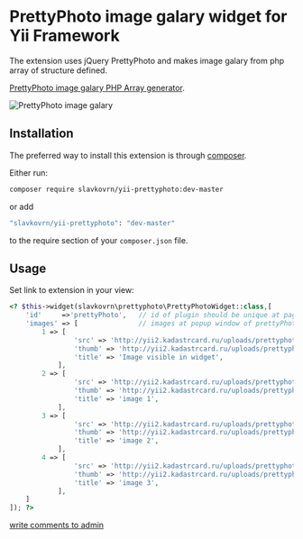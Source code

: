 # PrettyPhoto image galary widget for Yii Framework

The extension uses jQuery PrettyPhoto and makes image galary from php array of structure defined.

[PrettyPhoto image galary PHP Array generator](http://yii2.kadastrcard.ru/prettyphoto).

![PrettyPhoto image galary](http://yii2.kadastrcard.ru/uploads/prettyphoto.jpg)

## Installation

The preferred way to install this extension is through [composer](http://getcomposer.org/download/).

Either run:

```bash
composer require slavkovrn/yii-prettyphoto:dev-master
```

or add

```bash
"slavkovrn/yii-prettyphoto": "dev-master"
```

to the require section of your `composer.json` file.

Usage
-----

Set link to extension in your view:

```php
<? $this->widget(slavkovrn\prettyphoto\PrettyPhotoWidget::class,[
    'id'     =>'prettyPhoto',   // id of plugin should be unique at page
    'images' => [               // images at popup window of prettyPhoto galary
        1 => [
                'src' => 'http://yii2.kadastrcard.ru/uploads/prettyphoto/image1.jpg',
                'thumb' => 'http://yii2.kadastrcard.ru/uploads/prettyphoto/image1.jpg',
                'title' => 'Image visible in widget',
            ],
        2 => [
                'src' => 'http://yii2.kadastrcard.ru/uploads/prettyphoto/image2.jpg',
                'thumb' => 'http://yii2.kadastrcard.ru/uploads/prettyphoto/image2.jpg',
                'title' => 'image 1',
            ],
        3 => [
                'src' => 'http://yii2.kadastrcard.ru/uploads/prettyphoto/image3.jpg',
                'thumb' => 'http://yii2.kadastrcard.ru/uploads/prettyphoto/image3.jpg',
                'title' => 'image 2',
            ],
        4 => [
                'src' => 'http://yii2.kadastrcard.ru/uploads/prettyphoto/image4.jpg',
                'thumb' => 'http://yii2.kadastrcard.ru/uploads/prettyphoto/image4.jpg',
                'title' => 'image 3',
            ],
    ]
]); ?>
```
<a href="mailto:slavko.chita@gmail.com">write comments to admin</a>
